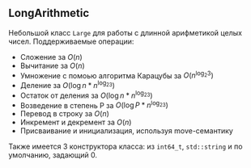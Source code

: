 ## LongArithmetic
Небольшой класс `Large` для работы с длинной арифметикой целых чисел. Поддерживаемые операции:
* Сложение за $O(n)$
* Вычитание за $O(n)$
* Умножение с помоью алгоритма Карацубы за $O(n^{\log_2{3}})$
* Деление за $O(\log{n} * n^{\log_23})$
* Остаток от деления за $O(\log{n} * n^{\log_23})$
* Возведение в степень P за $O(\log{P} * n^{\log_23})$
* Перевод в строку за $O(n)$
* Инкремент и декремент за $O(n)$
* Присваивание и инициализация, используя move-семантику

Также имеется 3 конструктора класса: из `int64_t`, `std::string` и по умолчанию, задающий 0.
